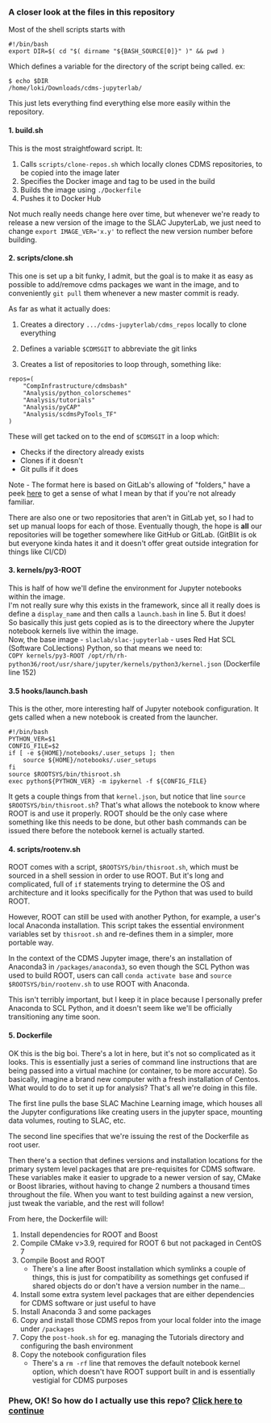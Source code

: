### A closer look at the files in this repository

Most of the shell scripts starts with  
```
#!/bin/bash
export DIR=$( cd "$( dirname "${BASH_SOURCE[0]}" )" && pwd )
```

Which defines a variable for the directory of the script being called.
ex:  
```
$ echo $DIR
/home/loki/Downloads/cdms-jupyterlab/
```
This just lets everything find everything else more easily within the repository.

#### 1. build.sh

This is the most straightfoward script. It:  

1. Calls `scripts/clone-repos.sh` which locally clones CDMS repositories, to be copied into the image later
2. Specifies the Docker image and tag to be used in the build
3. Builds the image using `./Dockerfile` 
4. Pushes it to Docker Hub

Not much really needs change here over time, but whenever we're ready to release a new version of the image to the SLAC JupyterLab, we just need to change `export IMAGE_VER='x.y'` to reflect the new version number before building.

#### 2. scripts/clone.sh

This one is set up a bit funky, I admit, but the goal is to make it as easy as possible to add/remove cdms packages we want in the image, and to conveniently `git pull` them whenever a new master commit is ready.
  
As far as what it actually does: 

1. Creates a directory `.../cdms-jupyterlab/cdms_repos` locally to clone everything 

2. Defines a variable `$CDMSGIT` to abbreviate the git links

3. Creates a list of repositories to loop through, something like:

```
repos=( 
    "CompInfrastructure/cdmsbash"
    "Analysis/python_colorschemes" 
    "Analysis/tutorials" 
    "Analysis/pyCAP" 
    "Analysis/scdmsPyTools_TF" 
)
```
These will get tacked on to the end of `$CDMSGIT` in a loop which: 
  - Checks if the directory already exists
  - Clones if it doesn't
  - Git pulls if it does  
    
Note - The format here is based on GitLab's allowing of "folders," have a peek [here](gitlab.com/supercdms) to get a sense of what I mean by that if you're not already familiar.  

There are also one or two repositories that aren't in GitLab yet, so I had to set up manual loops for each of those. Eventually though, the hope is **all** our repositories will be together somewhere like GitHub or GitLab. (GitBlit is ok but everyone kinda hates it and it doesn't offer great outside integration for things like CI/CD)

#### 3. kernels/py3-ROOT

This is half of how we'll define the environment for Jupyter notebooks within the image.  
I'm not really sure why this exists in the framework, since all it really does is define a `display_name` and then calls a `launch.bash` in line 5. But it does!  
So basically this just gets copied as is to the direectory where the Jupyter notebook kernels live within the image.  
Now, the base image - `slaclab/slac-jupyterlab` - uses Red Hat SCL (Software CoLlections) Python, so that means we need to:  
`COPY kernels/py3-ROOT /opt/rh/rh-python36/root/usr/share/jupyter/kernels/python3/kernel.json` (Dockerfile line 152)

#### 3.5 hooks/launch.bash

This is the other, more interesting half of Jupyter notebook configuration. It gets called when a new notebook is created from the launcher.

```
#!/bin/bash
PYTHON_VER=$1
CONFIG_FILE=$2
if [ -e ${HOME}/notebooks/.user_setups ]; then
    source ${HOME}/notebooks/.user_setups
fi
source $ROOTSYS/bin/thisroot.sh
exec python${PYTHON_VER} -m ipykernel -f ${CONFIG_FILE}
```

It gets a couple things from that `kernel.json`, but notice that line `source $ROOTSYS/bin/thisroot.sh`? That's what allows the notebook to know where ROOT is and use it properly. ROOT should be the only case where something like this needs to be done, but other bash commands can be issued there before the notebook kernel is actually started. 

#### 4. scripts/rootenv.sh

ROOT comes with a script, `$ROOTSYS/bin/thisroot.sh`, which must be sourced in a shell session in order to use ROOT. But it's long and complicated, full of `if` statements trying to determine the OS and architecture and it looks specifically for the Python that was used to build ROOT. 

However, ROOT can still be used with another Python, for example, a user's local Anaconda installation. This script takes the essential environment variables set by `thisroot.sh` and re-defines them in a simpler, more portable way. 

In the context of the CDMS Jupyter image, there's an installation of Anaconda3 in `/packages/anaconda3`, so even though the SCL Python was used to build ROOT, users can call `conda activate base` and `source $ROOTSYS/bin/rootenv.sh` to use ROOT with Anaconda. 

This isn't terribly important, but I keep it in place because I personally prefer Anaconda to SCL Python, and it doesn't seem like we'll be officially transitioning any time soon. 

#### 5. Dockerfile

OK this is the big boi. There's a lot in here, but it's not so complicated as it looks. This is essentially just a series of command line instructions that are being passed into a virtual machine (or container, to be more accurate). So basically, imagine a brand new computer with a fresh installation of Centos. What would to do to set it up for analysis? That's all we're doing in this file. 

The first line pulls the base SLAC Machine Learning image, which houses all the Jupyter configurations like creating users in the jupyter space, mounting data volumes, routing to SLAC, etc. 

The second line specifies that we're issuing the rest of the Dockerfile as root user. 

Then there's a section that defines versions and installation locations for the primary system level packages that are pre-requisites for CDMS software. These variables make it easier to upgrade to a newer version of say, CMake or Boost libraries, without having to change 2 numbers a thousand times throughout the file. When you want to test building against a new version, just tweak the variable, and the rest will follow! 

From here, the Dockerfile will:  

1. Install dependencies for ROOT and Boost
2. Compile CMake v>3.9, required for ROOT 6 but not packaged in CentOS 7
3. Compile Boost and ROOT
   - There's a line after Boost installation which symlinks a couple of things, this is just for compatibility as somethings get confused if shared objects do or don't have a version number in the name...
4. Install some extra system level packages that are either dependencies for CDMS software or just useful to have 
5. Install Anaconda 3 and some packages
6. Copy and install those CDMS repos from your local folder into the image under `/packages`
7. Copy the `post-hook.sh` for eg. managing the Tutorials directory and configuring the bash environment
8. Copy the notebook configuration files
   - There's a `rm -rf` line that removes the default notebook kernel option, which doesn't have ROOT support built in and is essentially vestigial for CDMS purposes  

### Phew, OK! So how do I actually use this repo? [Click here to continue](./building.md)
